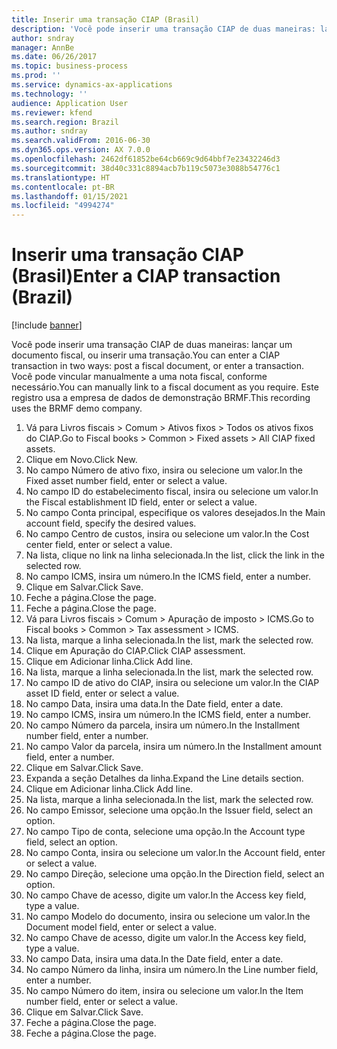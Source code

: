 ```yaml
---
title: Inserir uma transação CIAP (Brasil)
description: 'Você pode inserir uma transação CIAP de duas maneiras: lançando uma nota fiscal ou inserindo uma transação.'
author: sndray
manager: AnnBe
ms.date: 06/26/2017
ms.topic: business-process
ms.prod: ''
ms.service: dynamics-ax-applications
ms.technology: ''
audience: Application User
ms.reviewer: kfend
ms.search.region: Brazil
ms.author: sndray
ms.search.validFrom: 2016-06-30
ms.dyn365.ops.version: AX 7.0.0
ms.openlocfilehash: 2462df61852be64cb669c9d64bbf7e23432246d3
ms.sourcegitcommit: 38d40c331c8894acb7b119c5073e3088b54776c1
ms.translationtype: HT
ms.contentlocale: pt-BR
ms.lasthandoff: 01/15/2021
ms.locfileid: "4994274"
---
```

# <a name="enter-a-ciap-transaction-brazil"></a><span data-ttu-id="b181d-103">Inserir uma transação CIAP (Brasil)</span><span class="sxs-lookup"><span data-stu-id="b181d-103">Enter a CIAP transaction (Brazil)</span></span>

[!include [banner](../../includes/banner.md)]

<span data-ttu-id="b181d-104">Você pode inserir uma transação CIAP de duas maneiras: lançar um documento fiscal, ou inserir uma transação.</span><span class="sxs-lookup"><span data-stu-id="b181d-104">You can enter a CIAP transaction in two ways: post a fiscal document, or enter a transaction.</span></span> <span data-ttu-id="b181d-105">Você pode vincular manualmente a uma nota fiscal, conforme necessário.</span><span class="sxs-lookup"><span data-stu-id="b181d-105">You can  manually link to a fiscal document as you require.</span></span> <span data-ttu-id="b181d-106">Este registro usa a empresa de dados de demonstração BRMF.</span><span class="sxs-lookup"><span data-stu-id="b181d-106">This recording uses the BRMF demo company.</span></span>

1. <span data-ttu-id="b181d-107">Vá para Livros fiscais > Comum > Ativos fixos > Todos os ativos fixos do CIAP.</span><span class="sxs-lookup"><span data-stu-id="b181d-107">Go to Fiscal books > Common > Fixed assets > All CIAP fixed assets.</span></span>
2. <span data-ttu-id="b181d-108">Clique em Novo.</span><span class="sxs-lookup"><span data-stu-id="b181d-108">Click New.</span></span>
3. <span data-ttu-id="b181d-109">No campo Número de ativo fixo, insira ou selecione um valor.</span><span class="sxs-lookup"><span data-stu-id="b181d-109">In the Fixed asset number field, enter or select a value.</span></span>
4. <span data-ttu-id="b181d-110">No campo ID do estabelecimento fiscal, insira ou selecione um valor.</span><span class="sxs-lookup"><span data-stu-id="b181d-110">In the Fiscal establishment ID field, enter or select a value.</span></span>
5. <span data-ttu-id="b181d-111">No campo Conta principal, especifique os valores desejados.</span><span class="sxs-lookup"><span data-stu-id="b181d-111">In the Main account field, specify the desired values.</span></span>
6. <span data-ttu-id="b181d-112">No campo Centro de custos, insira ou selecione um valor.</span><span class="sxs-lookup"><span data-stu-id="b181d-112">In the Cost center field, enter or select a value.</span></span>
7. <span data-ttu-id="b181d-113">Na lista, clique no link na linha selecionada.</span><span class="sxs-lookup"><span data-stu-id="b181d-113">In the list, click the link in the selected row.</span></span>
8. <span data-ttu-id="b181d-114">No campo ICMS, insira um número.</span><span class="sxs-lookup"><span data-stu-id="b181d-114">In the ICMS field, enter a number.</span></span>
9. <span data-ttu-id="b181d-115">Clique em Salvar.</span><span class="sxs-lookup"><span data-stu-id="b181d-115">Click Save.</span></span>
10. <span data-ttu-id="b181d-116">Feche a página.</span><span class="sxs-lookup"><span data-stu-id="b181d-116">Close the page.</span></span>
11. <span data-ttu-id="b181d-117">Feche a página.</span><span class="sxs-lookup"><span data-stu-id="b181d-117">Close the page.</span></span>
12. <span data-ttu-id="b181d-118">Vá para Livros fiscais > Comum > Apuração de imposto > ICMS.</span><span class="sxs-lookup"><span data-stu-id="b181d-118">Go to Fiscal books > Common > Tax assessment > ICMS.</span></span>
13. <span data-ttu-id="b181d-119">Na lista, marque a linha selecionada.</span><span class="sxs-lookup"><span data-stu-id="b181d-119">In the list, mark the selected row.</span></span>
14. <span data-ttu-id="b181d-120">Clique em Apuração do CIAP.</span><span class="sxs-lookup"><span data-stu-id="b181d-120">Click CIAP assessment.</span></span>
15. <span data-ttu-id="b181d-121">Clique em Adicionar linha.</span><span class="sxs-lookup"><span data-stu-id="b181d-121">Click Add line.</span></span>
16. <span data-ttu-id="b181d-122">Na lista, marque a linha selecionada.</span><span class="sxs-lookup"><span data-stu-id="b181d-122">In the list, mark the selected row.</span></span>
17. <span data-ttu-id="b181d-123">No campo ID de ativo do CIAP, insira ou selecione um valor.</span><span class="sxs-lookup"><span data-stu-id="b181d-123">In the CIAP asset ID field, enter or select a value.</span></span>
18. <span data-ttu-id="b181d-124">No campo Data, insira uma data.</span><span class="sxs-lookup"><span data-stu-id="b181d-124">In the Date field, enter a date.</span></span>
19. <span data-ttu-id="b181d-125">No campo ICMS, insira um número.</span><span class="sxs-lookup"><span data-stu-id="b181d-125">In the ICMS field, enter a number.</span></span>
20. <span data-ttu-id="b181d-126">No campo Número da parcela, insira um número.</span><span class="sxs-lookup"><span data-stu-id="b181d-126">In the Installment number field, enter a number.</span></span>
21. <span data-ttu-id="b181d-127">No campo Valor da parcela, insira um número.</span><span class="sxs-lookup"><span data-stu-id="b181d-127">In the Installment amount field, enter a number.</span></span>
22. <span data-ttu-id="b181d-128">Clique em Salvar.</span><span class="sxs-lookup"><span data-stu-id="b181d-128">Click Save.</span></span>
23. <span data-ttu-id="b181d-129">Expanda a seção Detalhes da linha.</span><span class="sxs-lookup"><span data-stu-id="b181d-129">Expand the Line details section.</span></span>
24. <span data-ttu-id="b181d-130">Clique em Adicionar linha.</span><span class="sxs-lookup"><span data-stu-id="b181d-130">Click Add line.</span></span>
25. <span data-ttu-id="b181d-131">Na lista, marque a linha selecionada.</span><span class="sxs-lookup"><span data-stu-id="b181d-131">In the list, mark the selected row.</span></span>
26. <span data-ttu-id="b181d-132">No campo Emissor, selecione uma opção.</span><span class="sxs-lookup"><span data-stu-id="b181d-132">In the Issuer field, select an option.</span></span>
27. <span data-ttu-id="b181d-133">No campo Tipo de conta, selecione uma opção.</span><span class="sxs-lookup"><span data-stu-id="b181d-133">In the Account type field, select an option.</span></span>
28. <span data-ttu-id="b181d-134">No campo Conta, insira ou selecione um valor.</span><span class="sxs-lookup"><span data-stu-id="b181d-134">In the Account field, enter or select a value.</span></span>
29. <span data-ttu-id="b181d-135">No campo Direção, selecione uma opção.</span><span class="sxs-lookup"><span data-stu-id="b181d-135">In the Direction field, select an option.</span></span>
30. <span data-ttu-id="b181d-136">No campo Chave de acesso, digite um valor.</span><span class="sxs-lookup"><span data-stu-id="b181d-136">In the Access key field, type a value.</span></span>
31. <span data-ttu-id="b181d-137">No campo Modelo do documento, insira ou selecione um valor.</span><span class="sxs-lookup"><span data-stu-id="b181d-137">In the Document model field, enter or select a value.</span></span>
32. <span data-ttu-id="b181d-138">No campo Chave de acesso, digite um valor.</span><span class="sxs-lookup"><span data-stu-id="b181d-138">In the Access key field, type a value.</span></span>
33. <span data-ttu-id="b181d-139">No campo Data, insira uma data.</span><span class="sxs-lookup"><span data-stu-id="b181d-139">In the Date field, enter a date.</span></span>
34. <span data-ttu-id="b181d-140">No campo Número da linha, insira um número.</span><span class="sxs-lookup"><span data-stu-id="b181d-140">In the Line number field, enter a number.</span></span>
35. <span data-ttu-id="b181d-141">No campo Número do item, insira ou selecione um valor.</span><span class="sxs-lookup"><span data-stu-id="b181d-141">In the Item number field, enter or select a value.</span></span>
36. <span data-ttu-id="b181d-142">Clique em Salvar.</span><span class="sxs-lookup"><span data-stu-id="b181d-142">Click Save.</span></span>
37. <span data-ttu-id="b181d-143">Feche a página.</span><span class="sxs-lookup"><span data-stu-id="b181d-143">Close the page.</span></span>
38. <span data-ttu-id="b181d-144">Feche a página.</span><span class="sxs-lookup"><span data-stu-id="b181d-144">Close the page.</span></span>

